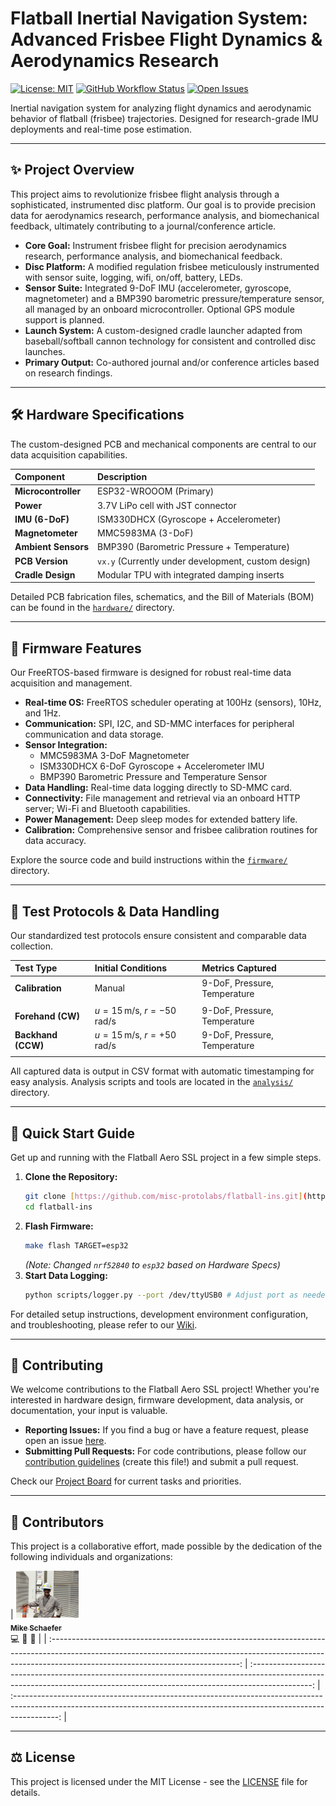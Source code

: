 # Flatball Inertial Navigation System: Advanced Frisbee Flight Dynamics & Aerodynamics Research

[![License: MIT](https://img.shields.io/badge/License-MIT-yellow.svg)](https://opensource.org/licenses/MIT)
[![GitHub Workflow Status](https://img.shields.io/github/actions/workflow/status/misc-protolabs/flatball-ins/.github/workflows/main.yml?branch=main)](https://github.com/misc-protolabs/flatball-ins/actions?query=workflow%3A%22Firmware+Build%22)
[![Open Issues](https://img.shields.io/github/issues/misc-protolabs/flatball-ins.svg)](https://github.com/misc-protolabs/flatball-ins/issues)

Inertial navigation system for analyzing flight dynamics and aerodynamic behavior of flatball (frisbee) trajectories. Designed for research-grade IMU deployments and real-time pose estimation.

---

## ✨ Project Overview

This project aims to revolutionize frisbee flight analysis through a sophisticated, instrumented disc platform. Our goal is to provide precision data for aerodynamics research, performance analysis, and biomechanical feedback, ultimately contributing to a journal/conference article.

* **Core Goal:** Instrument frisbee flight for precision aerodynamics research, performance analysis, and biomechanical feedback.
* **Disc Platform:** A modified regulation frisbee meticulously instrumented with sensor suite, logging, wifi, on/off, battery, LEDs.
* **Sensor Suite:** Integrated 9-DoF IMU (accelerometer, gyroscope, magnetometer) and a BMP390 barometric pressure/temperature sensor, all managed by an onboard microcontroller. Optional GPS module support is planned.
* **Launch System:** A custom-designed cradle launcher adapted from baseball/softball cannon technology for consistent and controlled disc launches.
* **Primary Output:** Co-authored journal and/or conference articles based on research findings.

---

## 🛠️ Hardware Specifications

The custom-designed PCB and mechanical components are central to our data acquisition capabilities.

| Component             | Description                                    |
| :-------------------- | :--------------------------------------------- |
| **Microcontroller** | ESP32-WROOOM (Primary)                         |
| **Power** | 3.7V LiPo cell with JST connector              |
| **IMU (6-DoF)** | ISM330DHCX (Gyroscope + Accelerometer)         |
| **Magnetometer** | MMC5983MA (3-DoF)                              |
| **Ambient Sensors** | BMP390 (Barometric Pressure + Temperature)     |
| **PCB Version** | `vx.y` (Currently under development, custom design) |
| **Cradle Design** | Modular TPU with integrated damping inserts    |

Detailed PCB fabrication files, schematics, and the Bill of Materials (BOM) can be found in the [`hardware/`](./hardware) directory.

---

## 💾 Firmware Features

Our FreeRTOS-based firmware is designed for robust real-time data acquisition and management.

* **Real-time OS:** FreeRTOS scheduler operating at 100Hz (sensors), 10Hz, and 1Hz.
* **Communication:** SPI, I2C, and SD-MMC interfaces for peripheral communication and data storage.
* **Sensor Integration:**
    * MMC5983MA 3-DoF Magnetometer
    * ISM330DHCX 6-DoF Gyroscope + Accelerometer IMU
    * BMP390 Barometric Pressure and Temperature Sensor
* **Data Handling:** Real-time data logging directly to SD-MMC card.
* **Connectivity:** File management and retrieval via an onboard HTTP server; Wi-Fi and Bluetooth capabilities.
* **Power Management:** Deep sleep modes for extended battery life.
* **Calibration:** Comprehensive sensor and frisbee calibration routines for data accuracy.

Explore the source code and build instructions within the [`firmware/`](./firmware) directory.

---

## 🧪 Test Protocols & Data Handling

Our standardized test protocols ensure consistent and comparable data collection.

| Test Type         | Initial Conditions                      | Metrics Captured             |
| :---------------- | :-------------------------------------- | :--------------------------- |
| **Calibration** | Manual                                  | 9-DoF, Pressure, Temperature |
|                   |                                         |                              |
| **Forehand (CW)** | $u = 15 \, \text{m/s}$, $r = -50 \, \text{rad/s}$ | 9-DoF, Pressure, Temperature |
| **Backhand (CCW)**| $u = 15 \, \text{m/s}$, $r = +50 \, \text{rad/s}$ | 9-DoF, Pressure, Temperature |
|                   |                                         |                              |

All captured data is output in CSV format with automatic timestamping for easy analysis. Analysis scripts and tools are located in the [`analysis/`](./analysis) directory.

---

## 🚀 Quick Start Guide

Get up and running with the Flatball Aero SSL project in a few simple steps.

1.  **Clone the Repository:**
    ```bash
    git clone [https://github.com/misc-protolabs/flatball-ins.git](https://github.com/misc-protolabs/flatball-ins.git)
    cd flatball-ins
    ```
2.  **Flash Firmware:**
    ```bash
    make flash TARGET=esp32
    ```
    *(Note: Changed `nrf52840` to `esp32` based on Hardware Specs)*
3.  **Start Data Logging:**
    ```bash
    python scripts/logger.py --port /dev/ttyUSB0 # Adjust port as needed
    ```

For detailed setup instructions, development environment configuration, and troubleshooting, please refer to our [Wiki](https://github.com/misc-protolabs/flatball-ins/wiki).

---

## 🤝 Contributing

We welcome contributions to the Flatball Aero SSL project! Whether you're interested in hardware design, firmware development, data analysis, or documentation, your input is valuable.

* **Reporting Issues:** If you find a bug or have a feature request, please open an issue [here](https://github.com/misc-protolabs/flatball-ins/issues).
* **Submitting Pull Requests:** For code contributions, please follow our [contribution guidelines](CONTRIBUTING.md) (create this file!) and submit a pull request.

Check our [Project Board](https://github.com/misc-protolabs/flatball-ins/projects) for current tasks and priorities.

---

## 👥 Contributors

This project is a collaborative effort, made possible by the dedication of the following individuals and organizations:

| <a href="https://github.com/misc-protolabs"><img src="https://github.com/misc-protolabs/flatball-ins/blob/main/admin/mike-schaefer/avatar.jpg" width="100px;" alt="Mike Schaefer"/><br /><sub><b>Mike Schaefer</b></sub></a><br />💻 📐 🔧 |
| :-----------------------------------------------------------------------------------------------------------------------------------------------------------------------------------------------------------: | :---------------------------------------------------------------------------------------------------------------------------------------------------------------------------: | :-----------------------------------------------------------------------------------------------------------------------------------------------------------------------: |

---

## ⚖️ License

This project is licensed under the MIT License - see the [LICENSE](LICENSE) file for details.
